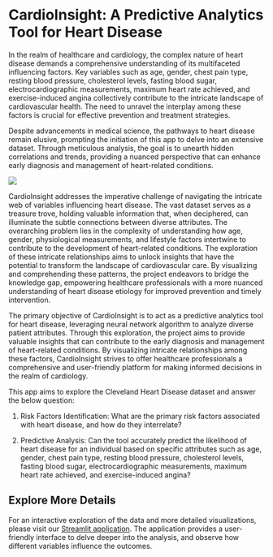 # CardioInsight: A Predictive Analytics Tool for Heart Disease

In the realm of healthcare and cardiology, the complex nature of heart disease demands a comprehensive understanding of its multifaceted influencing factors. Key variables such as age, gender, chest pain type, resting blood pressure, cholesterol levels, fasting blood sugar, electrocardiographic measurements, maximum heart rate achieved, and exercise-induced angina collectively contribute to the intricate landscape of cardiovascular health. The need to unravel the interplay among these factors is crucial for effective prevention and treatment strategies.

Despite advancements in medical science, the pathways to heart disease remain elusive, prompting the initiation of this app to delve into an extensive dataset. Through meticulous analysis, the goal is to unearth hidden correlations and trends, providing a nuanced perspective that can enhance early diagnosis and management of heart-related conditions.

![](heart-disease-hub.jpg)

CardioInsight addresses the imperative challenge of navigating the intricate web of variables influencing heart disease. The vast dataset serves as a treasure trove, holding valuable information that, when deciphered, can illuminate the subtle connections between diverse attributes. The overarching problem lies in the complexity of understanding how age, gender, physiological measurements, and lifestyle factors intertwine to contribute to the development of heart-related conditions. The exploration of these intricate relationships aims to unlock insights that have the potential to transform the landscape of cardiovascular care. By visualizing and comprehending these patterns, the project endeavors to bridge the knowledge gap, empowering healthcare professionals with a more nuanced understanding of heart disease etiology for improved prevention and timely intervention.

The primary objective of CardioInsight is to act as a predictive analytics tool for heart disease, leveraging neural network algorithm to analyze diverse patient attributes. Through this exploration, the project aims to provide valuable insights that can contribute to the early diagnosis and management of heart-related conditions. By visualizing intricate relationships among these factors, CardioInsight strives to offer healthcare professionals a comprehensive and user-friendly platform for making informed decisions in the realm of cardiology.

This app aims to explore the Cleveland Heart Disease dataset and answer the below question:

1. Risk Factors Identification: What are the primary risk factors associated with heart disease, and how do they interrelate?

2. Predictive Analysis: Can the tool accurately predict the likelihood of heart disease for an individual based on specific attributes such as age, gender, chest pain type, resting blood pressure, cholesterol levels, fasting blood sugar, electrocardiographic measurements, maximum heart rate achieved, and exercise-induced angina?

## Explore More Details

For an interactive exploration of the data and more detailed visualizations, please visit our [Streamlit application](https://cmse830heartdiseasedataanalysis-aarthi.streamlit.app/). The application provides a user-friendly interface to delve deeper into the analysis, and observe how different variables influence the outcomes.





